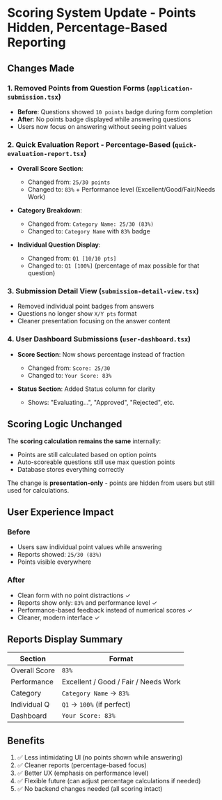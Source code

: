 # Scoring System Update - Points Hidden, Percentage-Based Reporting

## Changes Made

### 1. **Removed Points from Question Forms** (`application-submission.tsx`)
- **Before**: Questions showed `10 points` badge during form completion
- **After**: No points badge displayed while answering questions
- Users now focus on answering without seeing point values

### 2. **Quick Evaluation Report - Percentage-Based** (`quick-evaluation-report.tsx`)
- **Overall Score Section**:
  - Changed from: `25/30 points`
  - Changed to: `83%` + Performance level (Excellent/Good/Fair/Needs Work)
  
- **Category Breakdown**:
  - Changed from: `Category Name: 25/30 (83%)`
  - Changed to: `Category Name` with `83%` badge
  
- **Individual Question Display**:
  - Changed from: `Q1 [10/10 pts]`
  - Changed to: `Q1 [100%]` (percentage of max possible for that question)

### 3. **Submission Detail View** (`submission-detail-view.tsx`)
- Removed individual point badges from answers
- Questions no longer show `X/Y pts` format
- Cleaner presentation focusing on the answer content

### 4. **User Dashboard Submissions** (`user-dashboard.tsx`)
- **Score Section**: Now shows percentage instead of fraction
  - Changed from: `Score: 25/30`
  - Changed to: `Your Score: 83%`
  
- **Status Section**: Added Status column for clarity
  - Shows: "Evaluating...", "Approved", "Rejected", etc.

## Scoring Logic Unchanged
The **scoring calculation remains the same** internally:
- Points are still calculated based on option points
- Auto-scoreable questions still use max question points
- Database stores everything correctly

The change is **presentation-only** - points are hidden from users but still used for calculations.

## User Experience Impact

### Before
- Users saw individual point values while answering
- Reports showed: `25/30 (83%)`
- Points visible everywhere

### After
- Clean form with no point distractions ✓
- Reports show only: `83%` and performance level ✓
- Performance-based feedback instead of numerical scores ✓
- Cleaner, modern interface ✓

## Reports Display Summary

| Section | Format |
|---------|--------|
| Overall Score | `83%` |
| Performance | Excellent / Good / Fair / Needs Work |
| Category | `Category Name` → `83%` |
| Individual Q | `Q1` → `100%` (if perfect) |
| Dashboard | `Your Score: 83%` |

## Benefits
1. ✅ Less intimidating UI (no points shown while answering)
2. ✅ Cleaner reports (percentage-based focus)
3. ✅ Better UX (emphasis on performance level)
4. ✅ Flexible future (can adjust percentage calculations if needed)
5. ✅ No backend changes needed (all scoring intact)
